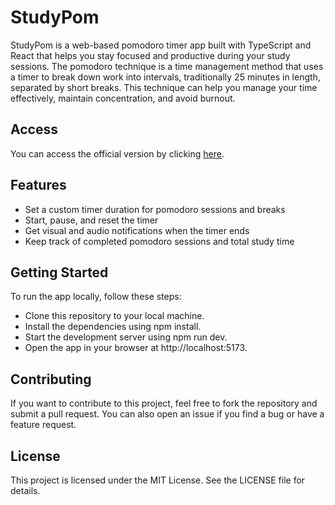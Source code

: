 # StudyPom

StudyPom is a web-based pomodoro timer app built with TypeScript and React that helps you stay focused and productive during your study sessions. The pomodoro technique is a time management method that uses a timer to break down work into intervals, traditionally 25 minutes in length, separated by short breaks. This technique can help you manage your time effectively, maintain concentration, and avoid burnout.

## Access

You can access the official version by clicking [here](https://samuel-alves21.github.io/StudyPom/). 

## Features

  - Set a custom timer duration for pomodoro sessions and breaks
  - Start, pause, and reset the timer
  - Get visual and audio notifications when the timer ends
  - Keep track of completed pomodoro sessions and total study time

## Getting Started

To run the app locally, follow these steps:

  - Clone this repository to your local machine.
  - Install the dependencies using npm install.
  - Start the development server using npm run dev.
  - Open the app in your browser at http://localhost:5173.

## Contributing

If you want to contribute to this project, feel free to fork the repository and submit a pull request. You can also open an issue if you find a bug or have a feature request.
## License

This project is licensed under the MIT License. See the LICENSE file for details.

